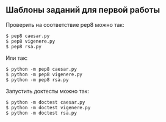 ## Шаблоны заданий для первой работы

Проверить на соответствие pep8 можно так:

```
$ pep8 caesar.py
$ pep8 vigenere.py
$ pep8 rsa.py
```

Или так:

```
$ python -m pep8 caesar.py
$ python -m pep8 vigenere.py
$ python -m pep8 rsa.py
```

Запустить доктесты можно так:

```
$ python -m doctest caesar.py
$ python -m doctest vigenere.py
$ python -m doctest rsa.py
```

